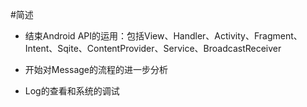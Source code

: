 #简述

- 结束Android API的运用：包括View、Handler、Activity、Fragment、Intent、Sqite、ContentProvider、Service、BroadcastReceiver

- 开始对Message的流程的进一步分析

- Log的查看和系统的调试
